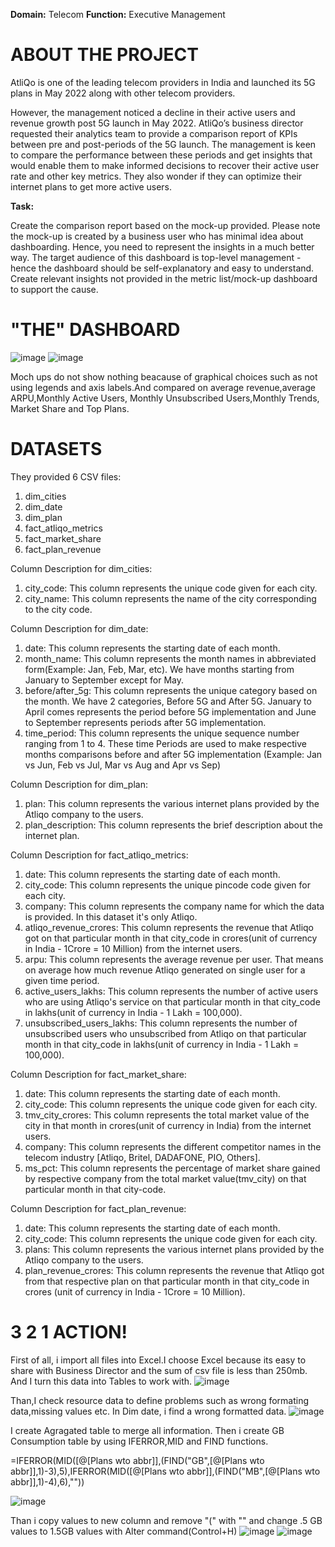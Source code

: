 **Domain:** Telecom                                                                          **Function:** Executive Management

# ABOUT THE PROJECT
AtliQo is one of the leading telecom providers in India and launched its 5G plans in May 2022 along with other telecom providers.

However, the management noticed a decline in their active users and revenue growth post 5G launch in May 2022. AtliQo’s business director requested their analytics team to provide a comparison report of KPIs between pre and post-periods of the 5G launch.
The management is keen to compare the performance between these periods and get insights that would enable them to make informed decisions to recover their active user rate and other key metrics. 
They also wonder if they can optimize their internet plans to get more active users. 

**Task:**  

Create the comparison report based on the mock-up provided. Please note the mock-up is created by a business user who has minimal idea about dashboarding.
Hence, you need to represent the insights in a much better way.
The target audience of this dashboard is top-level management - hence the dashboard should be self-explanatory and easy to understand.
Create relevant insights not provided in the metric list/mock-up dashboard to support the cause.

# "THE" DASHBOARD

![image](https://github.com/user-attachments/assets/418177e1-7c89-4605-ade0-7633cd3d71e0)
![image](https://github.com/user-attachments/assets/d8a76752-2e39-475c-a32a-0104c4a13d1c)

Moch ups do not show nothing beacause of graphical choices such as not using legends and axis labels.And compared on average revenue,average ARPU,Monthly Active Users,
Monthly Unsubscribed Users,Monthly Trends, Market Share and Top Plans.

# DATASETS

They provided 6 CSV files:

1. dim_cities
2. dim_date
3. dim_plan
4. fact_atliqo_metrics
5. fact_market_share
6. fact_plan_revenue



Column Description for dim_cities:

1. city_code: This column represents the unique code given for each city.
2. city_name: This column represents the name of the city corresponding to the city code.



Column Description for dim_date:
1. date: This column represents the starting date of each month. 
2. month_name: This column represents the month names in abbreviated form(Example: Jan, Feb, Mar, etc). We have months starting from January to September except for May.
3. before/after_5g: This column represents the unique category based on the month. We have 2 categories, Before 5G and After 5G. January to April comes represents the period before 5G implementation and June to September represents periods after 5G implementation.
4. time_period: This column represents the unique sequence number ranging from 1 to 4. These time Periods are used to make respective months comparisons before and after 5G implementation (Example: Jan vs Jun, Feb vs Jul, Mar vs Aug and Apr vs Sep)




Column Description for dim_plan:

1. plan: This column represents the various internet plans provided by the Atliqo company to the users. 
2. plan_description: This column represents the brief description about the internet plan.



Column Description for fact_atliqo_metrics:

1. date: This column represents the starting date of each month.
2. city_code: This column represents the unique pincode code given for each city.
3. company: This column represents the company name for which the data is provided. In this dataset it's only Atliqo. 
4. atliqo_revenue_crores: This column represents the revenue that Atliqo got on that particular month in that city_code in crores(unit of currency in India - 1Crore = 10 Million) from the internet users. 
5. arpu: This column represents the average revenue per user. That means on average how much revenue Atliqo generated on single user for a given time period.
6. active_users_lakhs: This column represents the number of active users who are using Atliqo's service on that particular month in that city_code in lakhs(unit of currency in India - 1 Lakh = 100,000).
7. unsubscribed_users_lakhs: This column represents the number of unsubscribed users who unsubscribed from Atliqo on that particular month in that city_code in lakhs(unit of currency in India - 1 Lakh = 100,000). 




Column Description for fact_market_share:
1. date: This column represents the starting date of each month.
2. city_code: This column represents the unique code given for each city.
3. tmv_city_crores: This column represents the total market value of the city in that month in crores(unit of currency in India) from the internet users. 
4. company: This column represents the different competitor names in the telecom industry [Atliqo, Britel, DADAFONE, PIO, Others].
5. ms_pct: This column represents the percentage of market share gained by respective company from the total market value(tmv_city) on that particular month in that city-code. 




Column Description for fact_plan_revenue:
1. date: This column represents the starting date of each month.
2. city_code: This column represents the unique code given for each city.
3. plans: This column represents the various internet plans provided by the Atliqo company to the users.
4. plan_revenue_crores: This column represents the revenue that Atliqo got from that respective plan on that particular month in that city_code in crores (unit of currency in India - 1Crore = 10 Million).

# 3 2 1 ACTION!
First of all, i import all files into Excel.I choose Excel because its easy to share with Business Director and the sum of csv file is less than 250mb.
And I turn this data into Tables to work with.
![image](https://github.com/user-attachments/assets/1a39c80f-13b2-48d2-83bd-0de72a847e46)

Than,I check  resource data to define problems such as wrong formating data,missing values etc.
In Dim date, i find a wrong formatted data.
![image](https://github.com/user-attachments/assets/f954020f-1a24-4aff-8d3f-c9dbdf380724)

I create Agragated table to merge all information.
Then i create GB Consumption table by using IFERROR,MID and FIND functions.

=IFERROR(MID([@[Plans wto abbr]],(FIND("GB",[@[Plans wto abbr]],1)-3),5),IFERROR(MID([@[Plans wto abbr]],(FIND("MB",[@[Plans wto abbr]],1)-4),6),""))

![image](https://github.com/user-attachments/assets/26857b12-d37f-4e99-8f5a-0c16f584409f)

Than i copy values to new column and remove "(" with "" and change .5 GB values to 1.5GB values with Alter command(Control+H)
![image](https://github.com/user-attachments/assets/fe246fbb-32f8-4007-acf0-05b175bff05d) 
![image](https://github.com/user-attachments/assets/6f86fa61-159c-47e7-8d94-6e141a70eb4d)




